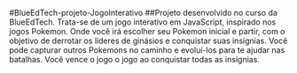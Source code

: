 #BlueEdTech-projeto-JogoInterativo
##Projeto desenvolvido no curso da BlueEdTech. Trata-se de um jogo interativo em JavaScript, inspirado nos jogos Pokemon.
Onde você irá escolher seu Pokemon inicial e partir, com o objetivo de derrotar os líderes de ginásios e conquistar suas insígnias.
Você pode capturar outros Pokemons no caminho e evoluí-los para te ajudar nas batalhas.
Você vence o jogo o jogo ao conquistar todas as insígnias.

